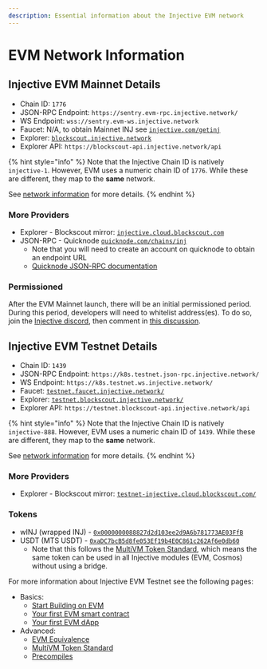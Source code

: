 ```yaml
---
description: Essential information about the Injective EVM network
---
```


# EVM Network Information

## Injective EVM Mainnet Details

* Chain ID: `1776`
* JSON-RPC Endpoint: `https://sentry.evm-rpc.injective.network/`
* WS Endpoint: `wss://sentry.evm-ws.injective.network`
* Faucet: N/A, to obtain Mainnet INJ see [`injective.com/getinj`](https://injective.com/getinj/)
* Explorer: [`blockscout.injective.network`](https://blockscout.injective.network/)
* Explorer API: `https://blockscout-api.injective.network/api`

{% hint style="info" %}
Note that the Injective Chain ID is natively `injective-1`. However, EVM uses a numeric chain ID of `1776`. While these are different, they map to the **same** network.

See [network information](../developers/network-information.md) for more details.
{% endhint %}

### More Providers

* Explorer - Blockscout mirror: [`injective.cloud.blockscout.com`](https://injective.cloud.blockscout.com)
* JSON-RPC - Quicknode [`quicknode.com/chains/inj`](https://www.quicknode.com/chains/inj)
  * Note that you will need to create an account on quicknode to obtain an endpoint URL
  * [Quicknode JSON-RPC documentation](https://www.quicknode.com/docs/injective/evm/eth_blockNumber)

### Permissioned

After the EVM Mainnet launch, there will be an initial permissioned period. During this period, developers will need to whitelist address(es). To do so, join the [Injective discord](https://discord.com/invite/NK4qdbv), then comment in [this discussion](https://discord.com/channels/739552603322450092/1189372652561895475/threads/1399997439041077379).

## Injective EVM Testnet Details

* Chain ID: `1439`
* JSON-RPC Endpoint: `https://k8s.testnet.json-rpc.injective.network/`
* WS Endpoint: `https://k8s.testnet.ws.injective.network/`
* Faucet: [`testnet.faucet.injective.network/`](https://testnet.faucet.injective.network/)
* Explorer: [`testnet.blockscout.injective.network/`](https://testnet.blockscout.injective.network/)
* Explorer API: `https://testnet.blockscout-api.injective.network/api`

{% hint style="info" %}
Note that the Injective Chain ID is natively `injective-888`. However, EVM uses a numeric chain ID of `1439`. While these are different, they map to the **same** network.

See [network information](../developers/network-information.md) for more details.
{% endhint %}

### More Providers

* Explorer - Blockscout mirror: [`testnet-injective.cloud.blockscout.com/`](https://testnet-injective.cloud.blockscout.com/)

### Tokens

* wINJ (wrapped INJ) - [`0x0000000088827d2d103ee2d9A6b781773AE03FfB`](https://testnet.blockscout.injective.network/address/0x0000000088827d2d103ee2d9A6b781773AE03FfB)
* USDT (MTS USDT) - [`0xaDC7bcB5d8fe053Ef19b4E0C861c262Af6e0db60`](https://testnet.blockscout.injective.network/address/0xaDC7bcB5d8fe053Ef19b4E0C861c262Af6e0db60)
  * Note that this follows the [MultiVM Token Standard](https://docs.injective.network/developers-evm/multivm-token-standard), which means the same token can be used in all Injective modules (EVM, Cosmos) without using a bridge.

For more information about Injective EVM Testnet see the following pages:

* Basics:
  * [Start Building on EVM](./)
  * [Your first EVM smart contract](smart-contracts/)
  * [Your first EVM dApp](dapps/)
* Advanced:
  * [EVM Equivalence](evm-equivalence.md)
  * [MultiVM Token Standard](multivm-token-standard.md)
  * [Precompiles](precompiles.md)
